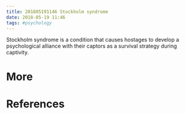 ```yaml
---
title: 201805191146 Stockholm syndrome
date: 2018-05-19 11:46
tags: #psychology
---
```

Stockholm syndrome is a condition that causes hostages to develop a psychological alliance with their captors as a survival strategy during captivity.

# More


# References